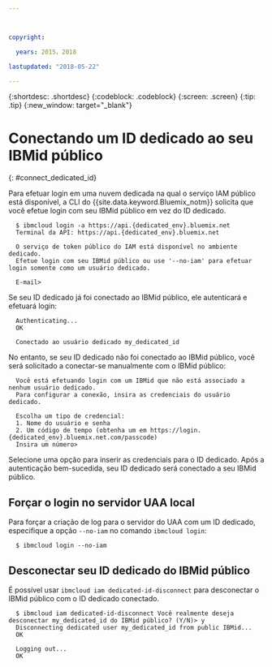 ```yaml
---



copyright:

  years: 2015，2018

lastupdated: "2018-05-22"

---
```


{:shortdesc: .shortdesc}
{:codeblock: .codeblock}
{:screen: .screen}
{:tip: .tip}
{:new_window: target="_blank"}

# Conectando um ID dedicado ao seu IBMid público
{: #connect_dedicated_id}

Para efetuar login em uma nuvem dedicada na qual o serviço IAM público está disponível, a CLI do {{site.data.keyword.Bluemix_notm}} solicita que você efetue login com seu IBMid público em vez do ID dedicado.


```
  $ ibmcloud login -a https://api.{dedicated_env}.bluemix.net
  Terminal da API: https://api.{dedicated_env}.bluemix.net

  O serviço de token público do IAM está disponível no ambiente dedicado.
  Efetue login com seu IBMid público ou use '--no-iam' para efetuar login somente como um usuário dedicado.

  E-mail>
```

Se seu ID dedicado já foi conectado ao IBMid público, ele autenticará e efetuará login:

```
  Authenticating...
  OK

  Conectado ao usuário dedicado my_dedicated_id
```

No entanto, se seu ID dedicado não foi conectado ao IBMid público, você será solicitado a conectar-se manualmente com o IBMid público:

```
  Você está efetuando login com um IBMid que não está associado a nenhum usuário dedicado.
  Para configurar a conexão, insira as credenciais do usuário dedicado.

  Escolha um tipo de credencial:
  1. Nome do usuário e senha
  2. Um código de tempo (obtenha um em https://login.{dedicated_env}.bluemix.net.com/passcode)
  Insira um número>
```

Selecione uma opção para inserir as credenciais para o ID dedicado. Após a autenticação bem-sucedida, seu ID dedicado será conectado a seu IBMid público.

## Forçar o login no servidor UAA local

Para forçar a criação de log para o servidor do UAA com um ID dedicado, especifique a opção `--no-iam` no comando `ibmcloud login`:

```
  $ ibmcloud login --no-iam
```

## Desconectar seu ID dedicado do IBMid público 

É possível usar `ibmcloud iam dedicated-id-disconnect` para desconectar o IBMid público com o ID dedicado conectado.

```
  $ ibmcloud iam dedicated-id-disconnect Você realmente deseja desconectar my_dedicated_id do IBMid público? (Y/N)> y
  Disconnecting dedicated user my_dedicated_id from public IBMid...
  OK

  Logging out...
  OK
```
